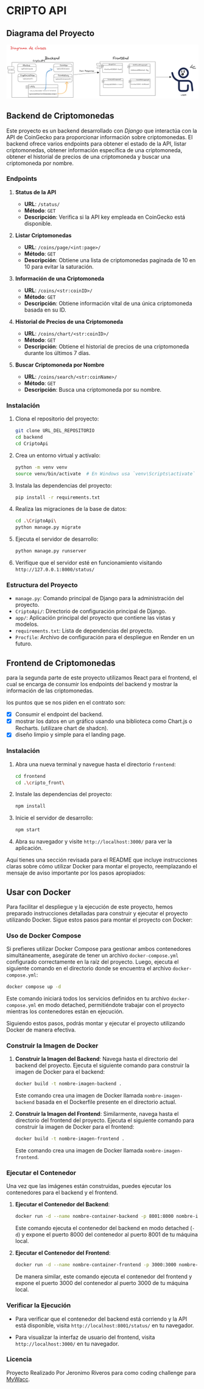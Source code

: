 # CRIPTO API
## Diagrama del Proyecto
<img src="./readmeIMG/Diagrama de clase.png">

## Backend de Criptomonedas

Este proyecto es un backend desarrollado con *Django* que interactúa con la API de CoinGecko para proporcionar información sobre criptomonedas. El backend ofrece varios endpoints para obtener el estado de la API, listar criptomonedas, obtener información específica de una criptomoneda, obtener el historial de precios de una criptomoneda y buscar una criptomoneda por nombre.

### Endpoints

1. **Status de la API**
   - **URL**: `/status/`
   - **Método**: `GET`
   - **Descripción**: Verifica si la API key empleada en CoinGecko está disponible.

2. **Listar Criptomonedas**
   - **URL**: `/coins/page/<int:page>/`
   - **Método**: `GET`
   - **Descripción**: Obtiene una lista de criptomonedas paginada de 10 en 10 para evitar la saturación.

3. **Información de una Criptomoneda**
   - **URL**: `/coins/<str:coinID>/`
   - **Método**: `GET`
   - **Descripción**: Obtiene información vital de una única criptomoneda basada en su ID.

4. **Historial de Precios de una Criptomoneda**
   - **URL**: `/coins/chart/<str:coinID>/`
   - **Método**: `GET`
   - **Descripción**: Obtiene el historial de precios de una criptomoneda durante los últimos 7 días.

5. **Buscar Criptomoneda por Nombre**
   - **URL**: `/coins/search/<str:coinName>/`
   - **Método**: `GET`
   - **Descripción**: Busca una criptomoneda por su nombre.
### Instalación

1. Clona el repositorio del proyecto:

    ```sh
    git clone URL_DEL_REPOSITORIO
    cd backend
    cd CriptoApi
    ```

2. Crea un entorno virtual y actívalo:

    ```sh
    python -m venv venv
    source venv/bin/activate  # En Windows usa `venv\Scripts\activate`
    ```

3. Instala las dependencias del proyecto:

    ```sh
    pip install -r requirements.txt
    ```

4. Realiza las migraciones de la base de datos:

    ```sh
    cd .\CriptoApi\
    python manage.py migrate
    ```

5. Ejecuta el servidor de desarrollo:

    ```sh
    python manage.py runserver
    ```

6. Verifique que el servidor esté en funcionamiento visitando `http://127.0.0.1:8000/status/`

### Estructura del Proyecto

- `manage.py`: Comando principal de Django para la administración del proyecto.
- `CriptoApi/`: Directorio de configuración principal de Django.
- `app/`: Aplicación principal del proyecto que contiene las vistas y modelos.
- `requirements.txt`: Lista de dependencias del proyecto.
- `Procfile`: Archivo de configuración para el despliegue en Render en un futuro.


## Frontend de Criptomonedas
para la segunda parte de este proyecto utilizamos React para el frontend, el cual se encarga de consumir los endpoints del backend y mostrar la información de las criptomonedas.

los puntos que se nos piden en el contrato son:
- [x] Consumir el endpoint del backend.
- [x] mostrar los datos en un gráfico usando una biblioteca como Chart.js o Recharts. (utilizare chart de shadcn).
- [x] diseño limpio y simple para el landing page.

### Instalación

1. Abra una nueva terminal y navegue hasta el directorio `frontend`:

    ```sh
    cd frontend
    cd .\cripto_front\
    ```

2. Instale las dependencias del proyecto:

    ```sh
    npm install
    ```

3. Inicie el servidor de desarrollo:

    ```sh
    npm start
    ```
4. Abra su navegador y visite `http://localhost:3000/` para ver la aplicación.

Aquí tienes una sección revisada para el README que incluye instrucciones claras sobre cómo utilizar Docker para montar el proyecto, reemplazando el mensaje de aviso importante por los pasos apropiados:


## Usar con Docker

Para facilitar el despliegue y la ejecución de este proyecto, hemos preparado instrucciones detalladas para construir y ejecutar el proyecto utilizando Docker. Sigue estos pasos para montar el proyecto con Docker:

### Uso de Docker Compose

Si prefieres utilizar Docker Compose para gestionar ambos contenedores simultáneamente, asegúrate de tener un archivo `docker-compose.yml` configurado correctamente en la raíz del proyecto. Luego, ejecuta el siguiente comando en el directorio donde se encuentra el archivo `docker-compose.yml`:

```bash
docker compose up -d
```

Este comando iniciará todos los servicios definidos en tu archivo `docker-compose.yml` en modo detached, permitiéndote trabajar con el proyecto mientras los contenedores están en ejecución.

Siguiendo estos pasos, podrás montar y ejecutar el proyecto utilizando Docker de manera efectiva.


### Construir la Imagen de Docker

1. **Construir la Imagen del Backend**: Navega hasta el directorio del backend del proyecto. Ejecuta el siguiente comando para construir la imagen de Docker para el backend:

   ```bash
   docker build -t nombre-imagen-backend .
   ```

   Este comando crea una imagen de Docker llamada `nombre-imagen-backend` basada en el Dockerfile presente en el directorio actual.

2. **Construir la Imagen del Frontend**: Similarmente, navega hasta el directorio del frontend del proyecto. Ejecuta el siguiente comando para construir la imagen de Docker para el frontend:

   ```bash
   docker build -t nombre-imagen-frontend .
   ```

   Este comando crea una imagen de Docker llamada `nombre-imagen-frontend`.

### Ejecutar el Contenedor

Una vez que las imágenes están construidas, puedes ejecutar los contenedores para el backend y el frontend.

1. **Ejecutar el Contenedor del Backend**:

   ```bash
   docker run -d --name nombre-container-backend -p 8001:8000 nombre-imagen-backend
   ```

   Este comando ejecuta el contenedor del backend en modo detached (`-d`) y expone el puerto 8000 del contenedor al puerto 8001 de tu máquina local.

2. **Ejecutar el Contenedor del Frontend**:

   ```bash
   docker run -d --name nombre-container-frontend -p 3000:3000 nombre-imagen-frontend
   ```

   De manera similar, este comando ejecuta el contenedor del frontend y expone el puerto 3000 del contenedor al puerto 3000 de tu máquina local.

### Verificar la Ejecución

- Para verificar que el contenedor del backend está corriendo y la API está disponible, visita `http://localhost:8001/status/` en tu navegador.

- Para visualizar la interfaz de usuario del frontend, visita `http://localhost:3000/` en tu navegador.

### Licencia

Proyecto Realizado Por Jeronimo Riveros para como coding challenge para [MyWacc](https://mywacc.com/).

